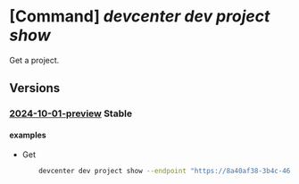 # [Command] _devcenter dev project show_

Get a project.

## Versions

### [2024-10-01-preview](/Resources/data-plane/microsoft.devcenter/L3Byb2plY3RzL3t9/2024-10-01-preview.xml) **Stable**

<!-- data-plane:microsoft.devcenter /projects/{} 2024-10-01-preview -->

#### examples

- Get
    ```bash
        devcenter dev project show --endpoint "https://8a40af38-3b4c-4672-a6a4-5e964b1870ed- contosodevcenter.centralus.devcenter.azure.com/" --name "DevProject"
    ```
